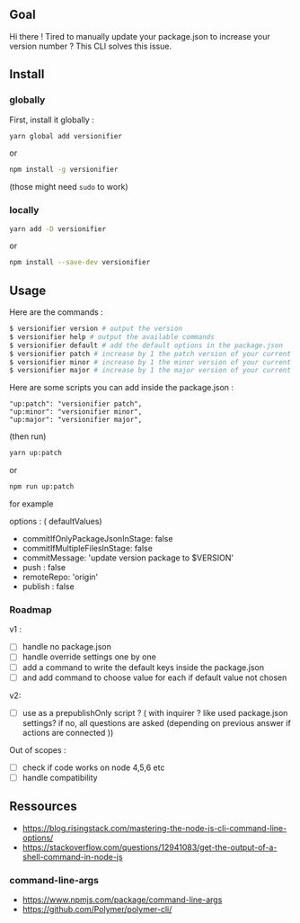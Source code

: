 ## Goal

Hi there !
Tired to manually update your package.json to increase your version number ?
This CLI solves this issue.

## Install

### globally

First, install it globally :

```bash
yarn global add versionifier
```

or

```bash
npm install -g versionifier
```

(those might need `sudo` to work)

### locally

```bash
yarn add -D versionifier
```

or

```bash
npm install --save-dev versionifier
```

## Usage

Here are the commands :

```bash
$ versionifier version # output the version
$ versionifier help # output the available commands
$ versionifier default # add the default options in the package.json
$ versionifier patch # increase by 1 the patch version of your current package.json
$ versionifier minor # increase by 1 the minor version of your current package.json
$ versionifier major # increase by 1 the major version of your current package.json
```

Here are some scripts you can add inside the package.json :

```
"up:patch": "versionifier patch",
"up:minor": "versionifier minor",
"up:major": "versionifier major",
```

(then run)

```bash
yarn up:patch
```

or

```bash
npm run up:patch
```

for example

options : ( defaultValues)

-   commitIfOnlyPackageJsonInStage: false
-   commitIfMultipleFilesInStage: false
-   commitMessage: 'update version package to $VERSION'
-   push : false
-   remoteRepo: 'origin'
-   publish : false

### Roadmap

v1 :

-   [ ] handle no package.json
-   [ ] handle override settings one by one
-   [ ] add a command to write the default keys inside the package.json
-   [ ] and add command to choose value for each if default value not chosen

v2:

-   [ ] use as a prepublishOnly script ? ( with inquirer ? like used package.json settings? if no, all questions are asked (depending on previous answer if actions are connected ))

Out of scopes :

-   [ ] check if code works on node 4,5,6 etc
-   [ ] handle compatibility

## Ressources

-   https://blog.risingstack.com/mastering-the-node-js-cli-command-line-options/
-   https://stackoverflow.com/questions/12941083/get-the-output-of-a-shell-command-in-node-js

### command-line-args

-   https://www.npmjs.com/package/command-line-args
-   https://github.com/Polymer/polymer-cli/
